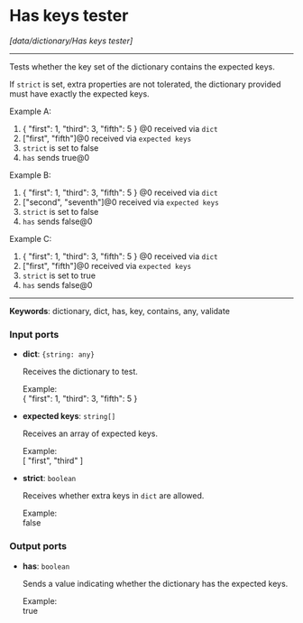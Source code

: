 # Has keys tester

_[data/dictionary/Has keys tester]_

---

Tests whether the key set of the dictionary contains the expected keys.  
  
If `strict` is set, extra properties are not tolerated, the dictionary provided must have exactly the expected keys.  
  
Example A:  
1. { "first": 1, "third": 3, "fifth": 5 } @0 received via `dict`  
2. ["first", "fifth"]@0 received via `expected keys`  
3. `strict` is set to false  
4. `has` sends true@0  
  
Example B:  
1. { "first": 1, "third": 3, "fifth": 5 } @0 received via `dict`  
2. ["second", "seventh"]@0 received via `expected keys`  
3. `strict` is set to false  
4. `has` sends false@0  
  
Example C:  
1. { "first": 1, "third": 3, "fifth": 5 } @0 received via `dict`  
2. ["first", "fifth"]@0 received via `expected keys`  
3. `strict` is set to true  
4. `has` sends false@0  

---

__Keywords__: dictionary, dict, has, key, contains, any, validate

### Input ports

* __dict__: ` {string: any} `

    Receives the dictionary to test.  
      
    Example:  
    { "first": 1, "third": 3, "fifth": 5 }  


* __expected keys__: ` string[] `

    Receives an array of expected keys.  
      
    Example:  
    [ "first", "third" ]  


* __strict__: ` boolean `

    Receives whether extra keys in `dict` are allowed.  
      
    Example:  
    false  

### Output ports

* __has__: ` boolean `

    Sends a value indicating whether the dictionary has the expected keys.  
      
    Example:  
    true  
      

